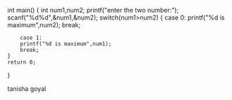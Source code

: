 


int main()
{
    int num1,num2;
    printf("enter the two number:");
    scanf("%d%d",&num1,&num2);
    switch(num1>num2)
    {
        case 0:
        printf("%d is maximum",num2);
        break;

        case 1:
        printf("%d is maximum",num1);
        break;
    }
    return 0;
}

tanisha goyal
